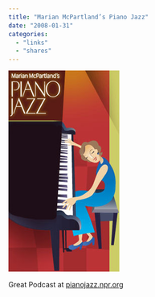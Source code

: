 ```yaml
---
title: "Marian McPartland’s Piano Jazz"
date: "2008-01-31"
categories: 
  - "links"
  - "shares"
---
```


![](images/4wnP83SaF4vgpu367Z9fwkc3_r1_250.jpg)

Great Podcast at [pianojazz.npr.org](http://pianojazz.npr.org)

